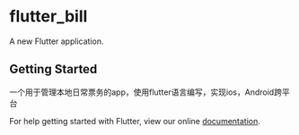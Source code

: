 # flutter_bill

A new Flutter application.

## Getting Started

一个用于管理本地日常票务的app，使用flutter语言编写，实现ios，Android跨平台

For help getting started with Flutter, view our online
[documentation](https://flutter.io/).
